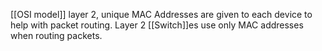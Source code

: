 [[OSI model]] layer 2, unique MAC Addresses are given to each device to help with packet routing. Layer 2 [[Switch]]es use only MAC addresses when routing packets.